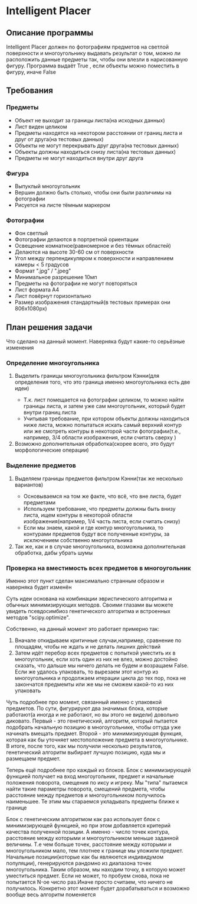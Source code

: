 <h1>Intelligent Placer</h1>
<h2>Описание программы</h2>
  <p>Intelligent Placer должен по фотографиям предметов на светлой
поверхности и многоугольнику выдавать результат о том, можно ли расположить
данные предметы так, чтобы они влезли в нарисованную фигуру. Программа выдаёт True
, если объекты можно поместить в фигуру, иначе False</p>
<h2>Требования</h2>
<h3>Предметы</h3>
  <ul>
    <li>Объект не выходит за границы листа(на исходных данных)</li>
    <li>Лист виден целиком</li>
    <li>Предметы находятся на некотором расстоянии от границ листа и друг от друга(на тестовых данных)</li>
    <li>Объекты не могут перекрывать друг друга(на тестовых данных)</li>
    <li>Объекты должны находиться снизу листа(на тестовых данных)</li>
    <li>Предметы не могут находиться внутри друг друга</li>
  </ul>
<h3>Фигура</h3>
  <ul>
    <li>Выпуклый многоугольник</li>
    <li>Вершин должно быть столько, чтобы они были различимы на фотографии</li>
    <li>Рисуется на листе тёмным маркером</li>
  </ul>
<h3>Фотографии</h3>
  <ul>
    <li>Фон светлый</li>
    <li>Фотографии делаются в портретной ориентации</li>
    <li>Освещение комнатное(равномерное и без тёмных областей)</li>
    <li>Делаются на высоте 30-60 см от поверхности</li>
    <li>Угол между перпендикуляром к поверхности и направлением камеры < 5 градусов</li>
    <li>Формат ".jpg" / ".jpeg"</li>
    <li>Минимальное разрешение 10мп</li>
    <li>Предметы на фотографии не могут повторяться</li>
    <li>Лист формата А4</li>
    <li>Лист повёрнут горизонтально</li>
    <li>Размер изображения стандартный(в тестовых примерах они 806x1080px)</li>
  </ul>
<h2>План решения задачи</h2>
<p>Что сделано на данный момент. Наверняка будут какие-то серьёзные изменения</p>
<h3>Определение многоугольника</h3>
    <ol>
        <li>Выделить границы многоугольника фильтром Кэнни(для определения того, что это граница именно многоугольника есть две идеи)</li>
            <ul>
                <li>Т.к. лист помещается на фотографии целиком, то можно найти границы листа, и затем уже сам многоугольник, который будет внутри границ листа</li>
                <li>Учитывая требование, при котором объекты должны находиться ниже листа, можно попытаться 
искать самый верхний контур или же смотреть контуры в некоторой части фотографии(т.е., например, 3/4 области изображения, если считать сверху )</li>
            </ul>
        <li>Возможно дополнительная обработка(скорее всего, это будут морфологические операции)</li>
    </ol>
<h3>Выделение предметов</h3>
    <ol>
        <li>Выделяем границы предметов фильтром Кэнни(так же несколько вариантов)</li>
            <ul>
                <li>Основываемся на том же факте, что всё, что вне листа, будет предметами</li>
                <li>Используем требование, что предметы должны быть внизу листа, ищем контуры в некоторой области изображения(например, 1/4 часть листа, если считать снизу)</li>
                <li>Если мы знаем, какой и где контур многоугольника, то контурами предметов будут все полученные контуры, за исключением собственно многоугольника</li>
            </ul>
        <li>Так же, как и в случае многоугольника, возможна дополнительная обработка, дабы убрать шумы</li>
    </ol>
<h3>Проверка на вместимость всех предметов в многоугольник</h3>
    <p>Именно этот пункт сделан максимально странным образом и наверняка будет изменён</p>
    <p>Суть идеи основана на комбинации эвристического алгоритма и обычных минимизирующих методов. Своими глазами вы можете увидеть псевдосимбиоз генетического алгоритма и встроенных методов "scipy.optimize".</p>
    <p>Собственно, на данный момент это работает примерно так:</p>
    <ol>
      <li>Вначале откидываем критичные случаи,например, сравнение по площадям, чтобы не ждать и не делать лишних действий</li>
      <li>Затем идёт перебор всех предметов с попыткой уместить их в многоугольник, если хоть один из них не влез, можно достойно сказать, что дальше мы ничего делать не будем и возращаем False. Если же удалось упаковать, то вырезаем этот контур из многоугольника и продолжаем итерации цикла до тех пор, пока не закончатся предмемты или же мы не сможем какой-то из них упаковать </li>
    </ol>
    <p>Чуть подробнее про момент, связанный именно с упаковкой предметов. По сути, фигурируют два значимых блока, которые работают(а иногда и не работают, но вы этого не видели) довольно диковато. Первый - это генетический, алгоритм, который пытается подобрать начальную позицию в многоугольнике, чтобы оттуда уже начинать вмещать предмет. Второй - это минимизирующая функция, которая как бы уточняет местоположение предмета в многоугольнике. В итоге, после того, как мы получили несколько результатов, генетический алгоритм выбирает лучшую позицию, куда мы и размещаем предмет.</p>
    <p>Теперь ещё подробнее про каждый из блоков. Блок с минимизирующей функцией получает на вход многоугольник, предмет и начальные положения поворота, смещения по иксу и игреку. Мы "типа" пытаемся найти такие параметры поворота, смещений предмета, чтобы расстояние между предметов и многоугольником получилось наименьшее. Те этим мы стараемся укладывать предметы ближе к границе</p>
    <p>Блок с генетическим алгоритмом как раз использует блок с минимизирующей функцией, но при этом добавляется критерий качества полученной позиции. А именно - число точек контура, расстояние между которыми и многоугольником меньше заданной величины. Т.е чем больше точек, расстояние между которыми и многоугольником мало, тем плотнее к границе мы уложили предмет. Начальные позиции(которые как бы являюется индивидумом популяции), генерируются рандомно из диапазона точек многоугольника. Таким образом, мы находим точку, в которую может уместиться предмет. Если не может, то пробуем снова, пока не попытается N-ое число раз.Иначе просто считаем, что ничего не получилось. Конкретно этот момент будет дорабатываться и возможно вообще весь алгоритм поменяется</p>

  
